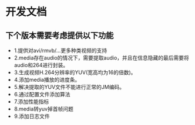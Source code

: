 # 开发文档

## 下个版本需要考虑提供以下功能
* 1.提供对avi/rmvb/...更多种类视频的支持
* 2.media存在audio的情况下，需要提取audio，并且在信息隐藏的最后需要将audio和264进行封装。
* 3.生成视频H.264分辨率的YUV(宽高均为16的倍数)。
* 4.添加media播放的进度条。
* 5.解决提取的YUV文件不能进行正常的JM编码。
* 6.通过配置文件添加算法
* 7.添加性能指标
* 8.media转yuv掉首帧问题
* 9.添加日志文件